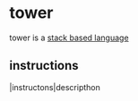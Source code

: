 # tower
tower is a [stack based language](stacklanguage.md)
## instructions
|instructons|descripthon
